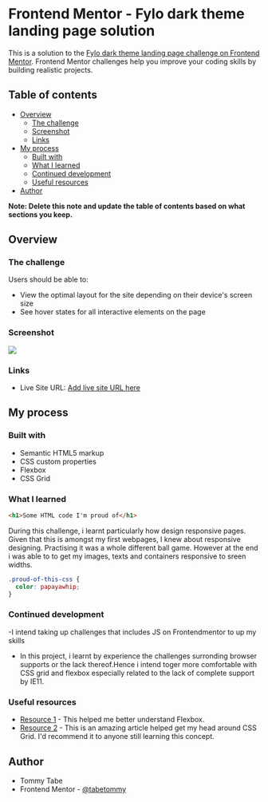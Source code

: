 # Frontend Mentor - Fylo dark theme landing page solution

This is a solution to the [Fylo dark theme landing page challenge on Frontend Mentor](https://www.frontendmentor.io/challenges/fylo-dark-theme-landing-page-5ca5f2d21e82137ec91a50fd). Frontend Mentor challenges help you improve your coding skills by building realistic projects. 

## Table of contents

- [Overview](#overview)
  - [The challenge](#the-challenge)
  - [Screenshot](#screenshot)
  - [Links](#links)
- [My process](#my-process)
  - [Built with](#built-with)
  - [What I learned](#what-i-learned)
  - [Continued development](#continued-development)
  - [Useful resources](#useful-resources)
- [Author](#author)


**Note: Delete this note and update the table of contents based on what sections you keep.**

## Overview

### The challenge

Users should be able to:

- View the optimal layout for the site depending on their device's screen size
- See hover states for all interactive elements on the page

### Screenshot

![](./Screenshot.png)

### Links

- Live Site URL: [Add live site URL here](https://your-live-site-url.com)

## My process

### Built with

- Semantic HTML5 markup
- CSS custom properties
- Flexbox
- CSS Grid

### What I learned

```html
<h1>Some HTML code I'm proud of</h1>
```

During this challenge, i learnt particularly how design responsive pages. Given that this is amongst my first webpages, I knew about responsive designing. Practising it was a whole different ball game. However at the end i was able to  to get my images, texts and containers responsive to sreen widths. 
```css
.proud-of-this-css {
  color: papayawhip;
}
```

### Continued development

-I intend taking up challenges that includes JS on Frontendmentor to up my skills

- In this project, i learnt by experience the challenges surronding browser supports or the lack thereof.Hence i intend toger more comfortable with CSS grid and flexbox especially related to the lack of complete support by IE11.


### Useful resources

- [Resource 1](https://css-tricks.com/snippets/css/a-guide-to-flexbox/) - This helped me better understand Flexbox. 
- [Resource 2](https://css-tricks.com/snippets/css/complete-guide-grid/) - This is an amazing article  helped get my head around CSS Grid. I'd recommend it to anyone still learning this concept.


## Author
- Tommy Tabe
- Frontend Mentor - [@tabetommy](https://www.frontendmentor.io/profile/tabetommy)
